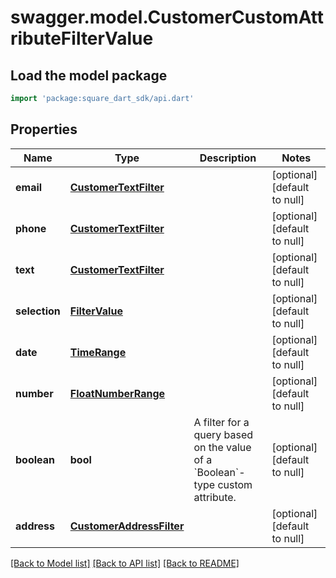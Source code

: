 # swagger.model.CustomerCustomAttributeFilterValue

## Load the model package
```dart
import 'package:square_dart_sdk/api.dart'
```

## Properties
Name | Type | Description | Notes
------------ | ------------- | ------------- | -------------
**email** | [**CustomerTextFilter**](CustomerTextFilter.md) |  | [optional] [default to null]
**phone** | [**CustomerTextFilter**](CustomerTextFilter.md) |  | [optional] [default to null]
**text** | [**CustomerTextFilter**](CustomerTextFilter.md) |  | [optional] [default to null]
**selection** | [**FilterValue**](FilterValue.md) |  | [optional] [default to null]
**date** | [**TimeRange**](TimeRange.md) |  | [optional] [default to null]
**number** | [**FloatNumberRange**](FloatNumberRange.md) |  | [optional] [default to null]
**boolean** | **bool** | A filter for a query based on the value of a &#x60;Boolean&#x60;-type custom attribute. | [optional] [default to null]
**address** | [**CustomerAddressFilter**](CustomerAddressFilter.md) |  | [optional] [default to null]

[[Back to Model list]](../README.md#documentation-for-models) [[Back to API list]](../README.md#documentation-for-api-endpoints) [[Back to README]](../README.md)

